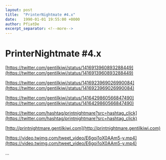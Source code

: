 ```yaml
---
layout: post
title:  "PrinterNightmate #4.x"
date:   1990-01-01 19:55:00 +0000
author: PfiatDe
excerpt_separator: <!--more-->
---
```


# PrinterNightmate #4.x

[https://twitter.com/gentilkiwi/status/1416913960893288449](https://twitter.com/gentilkiwi/status/1416913960893288449)

[https://twitter.com/gentilkiwi/status/1416923969026990084](https://twitter.com/gentilkiwi/status/1416923969026990084)

[https://twitter.com/gentilkiwi/status/1416429860566847490](https://twitter.com/gentilkiwi/status/1416429860566847490)

[https://twitter.com/hashtag/printnightmare?src=hashtag_click](https://twitter.com/hashtag/printnightmare?src=hashtag_click)

[http://printnightmare.gentilkiwi.com](http://printnightmare.gentilkiwi.com)

[https://video.twimg.com/tweet_video/E6goi1oX0AAm5-y.mp4](https://video.twimg.com/tweet_video/E6goi1oX0AAm5-y.mp4)

...
<!--more-->
